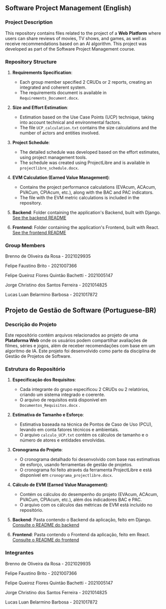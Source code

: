 ## Software Project Management (English)

### Project Description
This repository contains files related to the project of a **Web Platform** where users can share reviews of movies, TV shows, and games, as well as receive recommendations based on an AI algorithm. This project was developed as part of the Software Project Management course.

### Repository Structure
1. **Requirements Specification**:
   - Each group member specified 2 CRUDs or 2 reports, creating an integrated and coherent system.
   - The requirements document is available in `Requirements_Document.docx`.

2. **Size and Effort Estimation**:
   - Estimation based on the Use Case Points (UCP) technique, taking into account technical and environmental factors.
   - The file `UCP_calculation.txt` contains the size calculations and the number of actors and entities involved.

3. **Project Schedule**:
   - The detailed schedule was developed based on the effort estimates, using project management tools.
   - The schedule was created using ProjectLibre and is available in `projectlibre_schedule.docx`.

4. **EVM Calculation (Earned Value Management)**:
   - Contains the project performance calculations (EVAcum, ACAcum, PVACum, CPIAcum, etc.), along with the BAC and PAC indicators.
   - The file with the EVM metric calculations is included in the repository.

5. **Backend**: Folder containing the application's Backend, built with Django. [See the backend README](backend/readme.md)

6. **Frontend**: Folder containing the application's Frontend, built with React. [See the frontend README](frontend/readme.md)

### Group Members

Brenno de Oliveira da Rosa - 2021029935

Felipe Faustino Brito - 2021007366

Felipe Queiroz Flores Quintão Bachetti - 2021005147

Jorge Christino dos Santos Ferreira - 2021014825

Lucas Luan Belarmino Barbosa - 2021017872





## Projeto de Gestão de Software (Portuguese-BR)

### Descrição do Projeto
Este repositório contém arquivos relacionados ao projeto de uma **Plataforma Web** onde os usuários podem compartilhar avaliações de filmes, séries e jogos, além de receber recomendações com base em um algoritmo de IA. Este projeto foi desenvolvido como parte da disciplina de Gestão de Projetos de Software.

### Estrutura do Repositório
1. **Especificação dos Requisitos**:
   - Cada integrante do grupo especificou 2 CRUDs ou 2 relatórios, criando um sistema integrado e coerente.
   - O arquivo de requisitos está disponível em `Documentos_Requisitos.docx` .

2. **Estimativa de Tamanho e Esforço**:
   - Estimativa baseada na técnica de Pontos de Caso de Uso (PCU), levando em conta fatores técnicos e ambientais.
   - O arquivo `calculo_UCP.txt` contém os cálculos de tamanho e o número de atores e entidades envolvidas.

3. **Cronograma do Projeto**:
   - O cronograma detalhado foi desenvolvido com base nas estimativas de esforço, usando ferramentas de gestão de projetos.
   - O cronograma foi feito através da ferramenta ProjectLibre e está disponível em `cronograma_projectlibre.docx`.

4. **Cálculo de EVM (Earned Value Management)**:
   - Contém os cálculos do desempenho do projeto (EVAcum, ACAcum, PVACum, CPIAcum, etc.), além dos indicadores BAC e PAC.
   - O arquivo com os cálculos das métricas de EVM está incluído no repositório.

5. **Backend**: Pasta contendo o Backend da aplicação, feito em Django. [Consulte o README do backend](backend/readme.md)

6. **Frontend**: Pasta contendo o Frontend da aplicação, feito em React. [Consulte o README do frontend](frontend/readme.md)


### Integrantes

Brenno de Oliveira da Rosa - 2021029935

Felipe Faustino Brito - 2021007366

Felipe Queiroz Flores Quintão Bachetti - 2021005147

Jorge Christino dos Santos Ferreira - 2021014825

Lucas Luan Belarmino Barbosa - 2021017872



